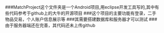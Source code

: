 ###MatchProject这个文件夹是一个Android项目,用eclipse开发工具写的,其中有些代码参考于github上的大牛的开源项目
###这个项目的主要功能有登录，二手物品交易，个人账户信息展示等
###其需要搭建数据库和服务器才可以测试
###由于服务器端还在完善，其代码还未上传github
